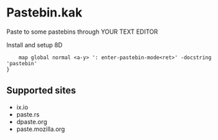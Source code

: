 # Pastebin.kak
Paste to some pastebins through YOUR TEXT EDITOR

Install and setup 8D
``` plug 'uniquepointer/pastebin.kak' %{
    map global normal <a-y> ': enter-pastebin-mode<ret>' -docstring 'pastebin'
}
```

## Supported sites
* ix.io
* paste.rs
* dpaste.org
* paste.mozilla.org
